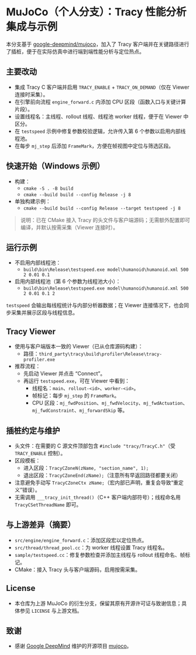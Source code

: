 # MuJoCo（个人分支）：Tracy 性能分析集成与示例

本分支基于 [google-deepmind/mujoco](https://github.com/google-deepmind/mujoco)，加入了 Tracy 客户端并在关键路径进行了插桩，便于在实际仿真中进行端到端性能分析与定位热点。

## 主要改动
- 集成 Tracy C 客户端并启用 `TRACY_ENABLE` + `TRACY_ON_DEMAND`（仅在 Viewer 连接时采集）。
- 在引擎前向流程 `engine_forward.c` 内添加 CPU 区段（函数入口与关键计算片段）。
- 设置线程名：主线程、rollout 线程、线程池 worker 线程，便于在 Viewer 中区分。
- 在 `testspeed` 示例中修复参数校验逻辑，允许传入第 6 个参数以启用内部线程池。
- 在每步 `mj_step` 后添加 `FrameMark`，方便在帧视图中定位与筛选区段。

## 快速开始（Windows 示例）
- 构建：
  - `cmake -S . -B build`
  - `cmake --build build --config Release -j 8`
- 单独构建示例：
  - `cmake --build build --config Release --target testspeed -j 8`

> 说明：已在 CMake 接入 Tracy 的头文件与客户端源码；无需额外配置即可编译，并默认按需采集（Viewer 连接时）。

## 运行示例
- 不启用内部线程池：
  - `build\bin\Release\testspeed.exe model\humanoid\humanoid.xml 500 2 0.01 0.1`
- 启用内部线程池（第 6 个参数为线程池大小）：
  - `build\bin\Release\testspeed.exe model\humanoid\humanoid.xml 500 2 0.01 0.1 2`

`testspeed` 会输出每线程统计与内部分析器数据；在 Viewer 连接情况下，也会同步采集并展示区段与线程信息。

## Tracy Viewer
- 使用与客户端版本一致的 Viewer（已从仓库源码构建）：
  - 路径：`third_party\tracy\build\profiler\Release\tracy-profiler.exe`
- 推荐流程：
  - 先启动 Viewer 并点击 “Connect”。
  - 再运行 `testspeed.exe`，可在 Viewer 中看到：
    - 线程名：`main`、`rollout-<id>`、`worker-<id>`。
    - 帧标记：每步 `mj_step` 的 `FrameMark`。
    - CPU 区段：`mj_fwdPosition`、`mj_fwdVelocity`、`mj_fwdActuation`、`mj_fwdConstraint`、`mj_forwardSkip` 等。

## 插桩约定与维护
- 头文件：在需要的 C 源文件顶部包含 `#include "tracy/TracyC.h"`（受 `TRACY_ENABLE` 控制）。
- 区段模板：
  - 进入区段：`TracyCZoneN(zName, "section_name", 1);`
  - 退出区段：`TracyCZoneEnd(zName);`（注意所有早返回路径都要关闭）
- 注意避免手动写 `TracyCZoneCtx zName;`（宏内部已声明，重复会导致“重定义”错误）。
- 无需调用 `___tracy_init_thread()`（C++ 客户端内部符号）；线程命名用 `TracyCSetThreadName` 即可。

## 与上游差异（摘要）
- `src/engine/engine_forward.c`：添加区段宏以定位热点。
- `src/thread/thread_pool.cc`：为 worker 线程设置 Tracy 线程名。
- `sample/testspeed.cc`：修复参数检查并添加主线程与 rollout 线程命名、帧标记。
- CMake：接入 Tracy 头与客户端源码，启用按需采集。

## License
- 本仓库为上游 MuJoCo 的衍生分支，保留其原有开源许可证与致谢信息；具体参见 `LICENSE` 与上游文档。

## 致谢
- 感谢 [Google DeepMind](https://www.deepmind.com/) 维护的开源项目 [mujoco](https://github.com/google-deepmind/mujoco)。
